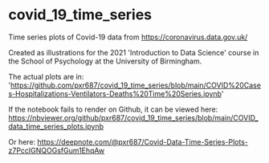 # covid_19_time_series
Time series plots of Covid-19 data from https://coronavirus.data.gov.uk/ 

Created as illustrations for the 2021 'Introduction to Data Science' course in the School of Psychology at the University of Birmingham.

The actual plots are in:
'https://github.com/pxr687/covid_19_time_series/blob/main/COVID%20Cases-Hospitalizations-Ventilators-Deaths%20Time%20Series.ipynb'

If the notebook fails to render on Github, it can be viewed here: https://nbviewer.org/github/pxr687/covid_19_time_series/blob/main/COVID_data_time_series_plots.ipynb

Or here: https://deepnote.com/@pxr687/Covid-Data-Time-Series-Plots-z7PccIGNQOGsfGum1EhqAw
